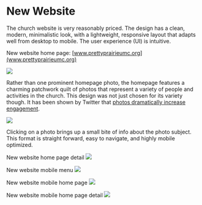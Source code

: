 # New Website

The church website is very reasonably priced. The design has a clean, modern, minimalistic look, with a lightweight, responsive layout that adapts well from desktop to mobile. The user experience (UI) is intuitive.

New website home page: [www.prettyprairieumc.org](www.prettyprairieumc.org)<br>

[![](new-marketing-materials/new-website-home-page.jpg)](http://prettyprairieumc.org)

Rather than one prominent homepage photo, the homepage features a charming patchwork quilt of photos that represent a variety of people and activities in the church. This design was not just chosen for its variety though. It has been shown by Twitter that [photos dramatically increase engagement](https://blog.twitter.com/2014/what-fuels-a-tweets-engagement).

[![](new-marketing-materials/twitter-engagement-photos.jpg)](https://blog.twitter.com/2014/what-fuels-a-tweets-engagement)

Clicking on a photo brings up a small bite of info about the photo subject. This format is straight forward, easy to navigate, and highly mobile optimized. 

New website home page detail
[![](new-marketing-materials/new-website-home-page-detail-shortened.jpg)](http://www.prettyprairieumc.org/#/worship)

New website mobile menu
[![](new-marketing-materials/new-website-menu.jpg)](http://prettyprairieumc.org)

New website mobile home page
[![](new-marketing-materials/new-website-mobile-home-page.jpg)](http://prettyprairieumc.org)

New website mobile home page detail
[![](new-marketing-materials/new-website-mobile-home-page-detail-shortened.jpg)](http://prettyprairieumc.org)

